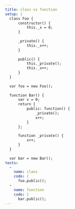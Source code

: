```yaml
---
title: class vs function
setup: |
  class Foo {
      constructor() {
          this._x = 0;
      }
  
      _private() {
          this._x++;
      }
  
      public() {
          this._private();
          this._x++;
      }
  }
  
  var foo = new Foo();
  
  function Bar() {
      var x = 0;
      return {
          public: function() {
              _private();
              x++;
          }
      };
  
      function _private() {
          x++;
      }
  }
  
  var bar = new Bar();
tests:
  -
    name: class
    code: |
      foo.public();
  -
    name: function
    code: |
      bar.public();
---
```


